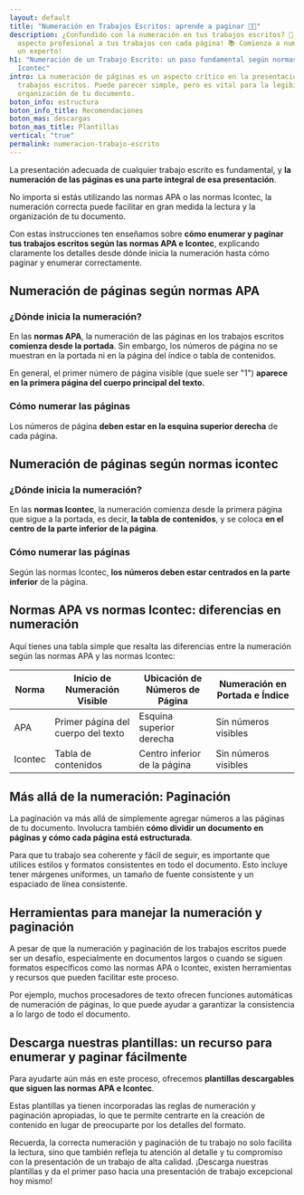 ```yaml
---
layout: default
title: "Numeración en Trabajos Escritos: aprende a paginar 📖✅"
description: ¿Confundido con la numeración en tus trabajos escritos? 🤔 Dale un
  aspecto profesional a tus trabajos con cada página! 📚 Comienza a numerar como
  un experto!
h1: "Numeración de un Trabajo Escrito: un paso fundamental según normas APA e
  Icontec"
intro: La numeración de páginas es un aspecto crítico en la presentación de
  trabajos escritos. Puede parecer simple, pero es vital para la legibilidad y
  organización de tu documento.
boton_info: estructura
boton_info_title: Recomendaciones
boton_mas: descargas
boton_mas_title: Plantillas
vertical: "true"
permalink: numeracion-trabajo-escrito
---
```

La presentación adecuada de cualquier trabajo escrito es fundamental, y **la numeración de las páginas es una parte integral de esa presentación**.

No importa si estás utilizando las normas APA o las normas Icontec, la numeración correcta puede facilitar en gran medida la lectura y la organización de tu documento.

Con estas instrucciones ten enseñamos sobre **cómo enumerar y paginar tus trabajos escritos según las normas APA e Icontec**, explicando claramente los detalles desde dónde inicia la numeración hasta cómo paginar y enumerar correctamente.

## Numeración de páginas según normas APA

### ¿Dónde inicia la numeración?

En las **normas APA**, la numeración de las páginas en los trabajos escritos **comienza desde la portada**. Sin embargo, los números de página no se muestran en la portada ni en la página del índice o tabla de contenidos.

 En general, el primer número de página visible (que suele ser "1") **aparece en la primera página del cuerpo principal del texto.**

### Cómo numerar las páginas

Los números de página **deben estar en la esquina superior derecha** de cada página.

## Numeración de páginas según normas icontec

### ¿Dónde inicia la numeración?

En las **normas Icontec**, la numeración comienza desde la primera página que sigue a la portada, es decir, **la tabla de contenidos**, y se coloca **en el centro de la parte inferior de la página**.

### Cómo numerar las páginas

Según las normas Icontec, **los números deben estar centrados en la parte inferior** de la página.

## Normas APA vs normas Icontec: diferencias en numeración

Aquí tienes una tabla simple que resalta las diferencias entre la numeración según las normas APA y las normas Icontec:

| Norma   | Inicio de Numeración Visible       | Ubicación de Números de Página | Numeración en Portada e Índice |
| ------- | ---------------------------------- | ------------------------------ | ------------------------------ |
| APA     | Primer página del cuerpo del texto | Esquina superior derecha       | Sin números visibles           |
| Icontec | Tabla de contenidos                | Centro inferior de la página   | Sin números visibles           |

## Más allá de la numeración: Paginación

La paginación va más allá de simplemente agregar números a las páginas de tu documento. Involucra también **cómo dividir un documento en páginas y cómo cada página está estructurada**.

Para que tu trabajo sea coherente y fácil de seguir, es importante que utilices estilos y formatos consistentes en todo el documento. Esto incluye tener márgenes uniformes, un tamaño de fuente consistente y un espaciado de línea consistente.

## Herramientas para manejar la numeración y paginación

A pesar de que la numeración y paginación de los trabajos escritos puede ser un desafío, especialmente en documentos largos o cuando se siguen formatos específicos como las normas APA o Icontec, existen herramientas y recursos que pueden facilitar este proceso.

Por ejemplo, muchos procesadores de texto ofrecen funciones automáticas de numeración de páginas, lo que puede ayudar a garantizar la consistencia a lo largo de todo el documento.

## Descarga nuestras plantillas: un recurso para enumerar y paginar fácilmente

Para ayudarte aún más en este proceso, ofrecemos **plantillas descargables que siguen las normas APA e Icontec**.

Estas plantillas ya tienen incorporadas las reglas de numeración y paginación apropiadas, lo que te permite centrarte en la creación de contenido en lugar de preocuparte por los detalles del formato.

Recuerda, la correcta numeración y paginación de tu trabajo no solo facilita la lectura, sino que también refleja tu atención al detalle y tu compromiso con la presentación de un trabajo de alta calidad. ¡Descarga nuestras plantillas y da el primer paso hacia una presentación de trabajo excepcional hoy mismo!